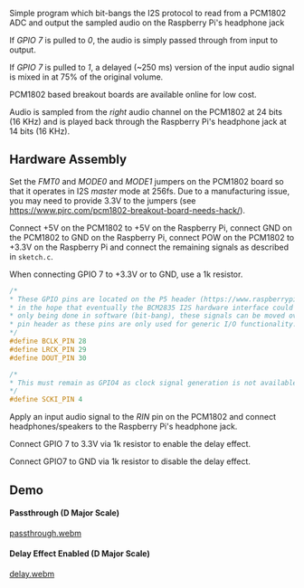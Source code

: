 Simple program which bit-bangs the I2S protocol to read from a PCM1802 ADC and output the sampled audio on the Raspberry Pi's headphone jack

If _GPIO 7_ is pulled to _0_, the audio is simply passed through from input to output.

If _GPIO 7_ is pulled to _1_, a delayed (~250 ms) version of the input audio signal is mixed in at 75% of the original volume.

PCM1802 based breakout boards are available online for low cost.

Audio is sampled from the _right_ audio channel on the PCM1802 at 24 bits (16 KHz) and is played back through the Raspberry Pi's headphone
jack at 14 bits (16 KHz).

## Hardware Assembly

Set the _FMT0_ and _MODE0_ and _MODE1_ jumpers on the PCM1802 board so that it operates in I2S _master_ mode at 256fs. Due to a manufacturing
issue, you may need to provide 3.3V to the jumpers (see https://www.pjrc.com/pcm1802-breakout-board-needs-hack/).

Connect +5V on the PCM1802 to +5V on the Raspberry Pi, connect GND on the PCM1802 to GND on the Raspberry Pi, connect POW on the PCM1802 to
+3.3V on the Raspberry Pi and connect the remaining signals as described in `sketch.c`.

When connecting GPIO 7 to +3.3V or to GND, use a 1k resistor.

```c
/*
* These GPIO pins are located on the P5 header (https://www.raspberrypi-spy.co.uk/2012/09/raspberry-pi-p5-header/)
* in the hope that eventually the BCM2835 I2S hardware interface could be used. As the I2S protocol is currently
* only being done in software (bit-bang), these signals can be moved over to available GPIO pins on the regular 26
* pin header as these pins are only used for generic I/O functionality.
*/
#define BCLK_PIN 28
#define LRCK_PIN 29
#define DOUT_PIN 30

/*
* This must remain as GPIO4 as clock signal generation is not available on other GPIO pins
*/
#define SCKI_PIN 4
```

Apply an input audio signal to the _RIN_ pin on the PCM1802 and connect headphones/speakers to the Raspberry Pi's headphone jack.

Connect GPIO 7 to 3.3V via 1k resistor to enable the delay effect.

Connect GPIO7 to GND via 1k resistor to disable the delay effect.

## Demo

#### Passthrough (D Major Scale)

[passthrough.webm](https://github.com/IntegralProgrammer/RPi-BareMetal-Core/assets/5349728/c34a1a3e-f976-4a85-8d1b-580e675de1c1)

#### Delay Effect Enabled (D Major Scale)

[delay.webm](https://github.com/IntegralProgrammer/RPi-BareMetal-Core/assets/5349728/08de6628-9c28-47af-b735-497ec96027eb)
